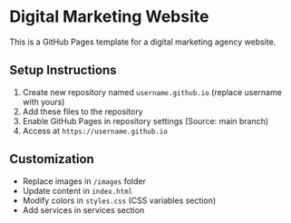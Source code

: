 # Digital Marketing Website

This is a GitHub Pages template for a digital marketing agency website.

## Setup Instructions
1. Create new repository named `username.github.io` (replace username with yours)
2. Add these files to the repository
3. Enable GitHub Pages in repository settings (Source: main branch)
4. Access at `https://username.github.io`

## Customization
- Replace images in `/images` folder
- Update content in `index.html`
- Modify colors in `styles.css` (CSS variables section)
- Add services in services section
